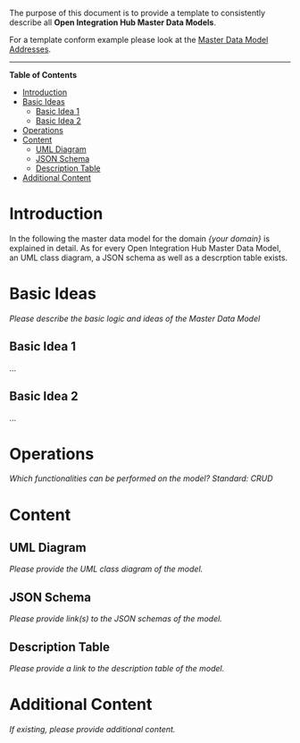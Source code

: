 The purpose of this document is to provide a template to consistently describe all **Open Integration Hub Master Data Models**.

For a template conform example please look at the [Master Data Model Addresses](https://github.com/openintegrationhub/Data-and-Domain-Models/blob/master/MasterDataModels/Addresses/README.md).

---



**Table of Contents**
<!-- TOC depthFrom:1 depthTo:6 withLinks:1 updateOnSave:1 orderedList:0 -->

- [Introduction](#introduction)
- [Basic Ideas](#basic-ideas)
	- [Basic Idea 1](#basic-idea-1)
	- [Basic Idea 2](#basic-idea-2)
- [Operations](#operations)
- [Content](#content)
	- [UML Diagram](#uml-diagram)
	- [JSON Schema](#json-schema)
	- [Description Table](#description-table)
- [Additional Content](#additional-content)

<!-- /TOC -->

# Introduction

In the following the master data model for the domain _{your domain}_ is explained in detail. As for every Open Integration Hub Master Data Model, an UML class diagram, a JSON schema as well as a descrption table exists.

# Basic Ideas
_Please describe the basic logic and ideas of the Master Data Model_
## Basic Idea 1
...

## Basic Idea 2
...

# Operations
_Which functionalities can be performed on the model? Standard: CRUD_

# Content

## UML Diagram

_Please provide the UML class diagram of the model._

## JSON Schema

_Please provide link(s) to the JSON schemas of the model._

## Description Table

_Please provide a link to the description table of the model._

# Additional Content

_If existing, please provide additional content._
